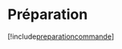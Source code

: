 # Préparation

[!include[preparationcommande](preparation.preparationcommande.autogen.md)]













































































